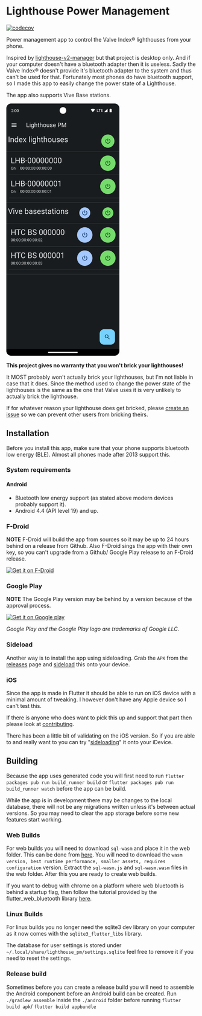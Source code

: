 # Lighthouse Power Management

[![codecov](https://codecov.io/gh/jeroen1602/lighthouse_pm/branch/master/graph/badge.svg?token=1JF6B2JE4P)](https://codecov.io/gh/jeroen1602/lighthouse_pm)

Power management app to control the Valve Index® lighthouses from your phone.

Inspired by [lighthouse-v2-manager](https://github.com/nouser2013/lighthouse-v2-manager) but that project is desktop only.
And if your computer doesn't have a bluetooth adapter then it is useless. Sadly the Valve Index® doesn't provide it's bluetooth adapter
to the system and thus can't be used for that. Fortunately most phones do have bluetooth support, so I made this app to
easily change the power state of a Lighthouse.

The app also supports Vive Base stations.

<img src="fastlane/metadata/android/en-US/images/phoneScreenshots/lighthouse_pm_screenshot_dark.png" alt="lighthouse pm in action" width="300"/>

**This project gives no warranty that you won't brick your lighthouses!**

It MOST probably won't actually brick your lighthouses, but I'm not liable in case that it does.
Since the method used to change the power state of the lighthouses is the same as the one that 
Valve uses it is very unlikely to actually brick the lighthouse.

If for whatever reason your lighthouse does get bricked, please 
[create an issue](https://github.com/jeroen1602/lighthouse_pm/issues) so we can prevent other users from bricking theirs.

## Installation

Before you install this app, make sure that your phone supports bluetooth low energy (BLE).
Almost all phones made after 2013 support this.

### System requirements

#### Android

 - Bluetooth low energy support (as stated above modern devices probably support it).
 - Android 4.4 (API level 19) and up.

### F-Droid

**NOTE** F-Droid will build the app from sources so it may be up to 24 hours behind on a release from Github. Also F-Droid sings the app with their own key, so you can't upgrade from a Github/ Google Play release to an F-Droid release.

<a href="https://f-droid.org/packages/com.jeroen1602.lighthouse_pm/" target="_blank">
<img src="https://fdroid.gitlab.io/artwork/badge/get-it-on.png" alt="Get it on F-Droid" height="96"></a>


### Google Play

**NOTE** The Google Play version may be behind by a version because of the approval process.

<a href="https://play.google.com/store/apps/details?id=com.jeroen1602.lighthouse_pm" target="_blank">
<img src="https://play.google.com/intl/en_us/badges/static/images/badges/en_badge_web_generic.png" alt="Get it on Google play" width="250"></a>

*Google Play and the Google Play logo are trademarks of Google LLC.*

### Sideload

Another way is to install the app using sideloading. Grab the `APK` from the [releases](https://github.com/jeroen1602/lighthouse_pm/releases) page and [sideload](https://www.howtogeek.com/313433/how-to-sideload-apps-on-android/) this onto your device.

### iOS

Since the app is made in Flutter it should be able to run on iOS device with a minimal amount of
tweaking. I however don't have any Apple device so I can't test this.

If there is anyone who does want to pick this up and support that part then please look at [contributing](CONTRIBUTING.md).

There has been a little bit of validating on the iOS version. So if you are able to and really want to you can try "[sideloading](https://beebom.com/how-to-sideload-apps-iphone-ios-10-without-jailbreak/)" it onto your iDevice.

## Building

Because the app uses generated code you will first need to run `flutter packages pub run build_runner build` or `flutter packages pub run build_runner watch` before the app can be build.

While the app is in development there may be changes to the local database, there will not be any migrations written unless it's between actual versions. So you may need to clear the app storage before some new features start working.

### Web Builds

For web builds you will need to download `sql-wasm` and place it in the web folder. This can be 
done from [here](https://github.com/sql-js/sql.js/releases). You will need to download the 
`wasm version, best runtime performance, smaller assets, requires configuration` version. Extract
the `sql-wasm.js` and `sql-wasm.wasm` files in the web folder. After this you are ready to create
web builds.

If you want to debug with chrome on a platform where web bluetooth is behind a startup flag, then 
follow the tutorial provided by the flutter_web_bluetooth library 
[here](https://github.com/jeroen1602/flutter_web_bluetooth/tree/master/chrome-experimental-launch). 

### Linux Builds

For linux builds you no longer need the sqlite3 dev library on your computer as it now comes with
the `sqlite3_flutter_libs` library.

The database for user settings is stored under `~/.local/share/lighthouse_pm/settings.sqlite` feel free to remove it if 
you need to reset the settings.

### Release build

Sometimes before you can create a release build you will need to assemble the Android component before an Android build can be created.
Run `./gradlew assemble` inside the `./android` folder before running `flutter build apk`/ `flutter build appbundle`
